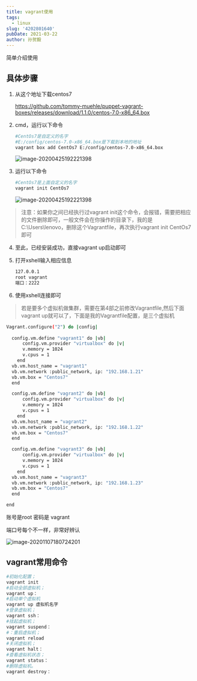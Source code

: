 ```yaml
---
title: vagrant使用
tags:
  - linux
slug: '4202801640'
pubDate: 2021-03-22
author: 孙贺毅
---
```


简单介绍使用

## 具体步骤

1. 从这个地址下载centos7

   https://github.com/tommy-muehle/puppet-vagrant-boxes/releases/download/1.1.0/centos-7.0-x86_64.box

2. cmd，运行以下命令

   ```bash
   #CentOs7是自定义的名字
   #E:/config/centos-7.0-x86_64.box是下载到本地的地址
   vagrant box add CentOs7 E:/config/centos-7.0-x86_64.box
   
   ```

   ![image-20200425192221398](https://gitee.com/flow_disaster/blog-map-bed/raw/master/img/image-20200425192105128.png)

3. 运行以下命令

   ```bash
   #CentOs7是上面自定义的名字
   vagrant init CentOs7
   ```

   ![image-20200425192221398](https://gitee.com/flow_disaster/blog-map-bed/raw/master/img/image-20201107180724201.png)

>注意：如果你之间已经执行过vagrant init这个命令，会报错，需要把相应的文件删除即可，一般文件会在你操作的目录下，我的是C:\Users\lenovo，删除这个Vagrantfile，再次执行vagrant init CentOs7即可

4. 至此，已经安装成功，直接vagrant up启动即可

5. 打开xshell输入相应信息

   ```bash
   127.0.0.1
   root vagrant
   端口：2222
   ```

   

6. 使用xshell连接即可

> 若是要多个虚拟机做集群，需要在第4部之前修改Vagrantfile,然后下面vagrant up就可以了，下面是我的Vagrantfile配置，是三个虚拟机

```bash
Vagrant.configure("2") do |config|
  
  config.vm.define "vagrant1" do |vb|
      config.vm.provider "virtualbox" do |v|
      v.memory = 1024
      v.cpus = 1
    end
  vb.vm.host_name = "vagrant1"
  vb.vm.network :public_network, ip: "192.168.1.21"
  vb.vm.box = "Centos7"
  end

  config.vm.define "vagrant2" do |vb|
      config.vm.provider "virtualbox" do |v|
      v.memory = 1024
      v.cpus = 1
    end
  vb.vm.host_name = "vagrant2"
  vb.vm.network :public_network, ip: "192.168.1.22"
  vb.vm.box = "Centos7"
  end

  config.vm.define "vagrant3" do |vb|
      config.vm.provider "virtualbox" do |v|
      v.memory = 1024
      v.cpus = 1
    end
  vb.vm.host_name = "vagrant3"
  vb.vm.network :public_network, ip: "192.168.1.23"
  vb.vm.box = "Centos7"
  end

end
```

账号是root 密码是 vagrant

端口号每个不一样，非常好辨认

![image-20201107180724201](https://gitee.com/flow_disaster/blog-map-bed/raw/master/img/image-20200425192221398.png)

## vagrant常用命令

```bash
#初始化配置；
vagrant init
#启动全部虚拟机；
vagrant up：
#启动单个虚拟机
vagrant up 虚拟机名字
#登录虚拟机；
vagrant ssh：
#挂起虚拟机；
vagrant suspend：
#：重启虚拟机；
vagrant reload
#关闭虚拟机；
vagrant halt：
#查看虚拟机状态；
vagrant status：
#删除虚拟机。
vagrant destroy：
```

